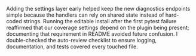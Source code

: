 Adding the settings layer early helped keep the new diagnostics endpoints simple because the handlers can rely on shared state instead of hard-coded strings. Running the editable install after the first pytest failure reaffirmed that our coverage settings depend on the plugin being present; documenting that requirement in README avoided future confusion. I double-checked the auto-review checklist to ensure logging, documentation, and tests covered every touched file.
